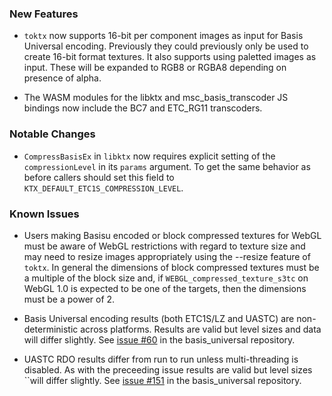 ### New Features

* `toktx` now supports 16-bit per component images as input for
Basis Universal encoding. Previously they could previously only be
used to create 16-bit format textures. It also supports using
paletted images as input. These will be expanded to RGB8 or RGBA8
depending on presence of alpha.

* The WASM modules for the libktx and msc_basis_transcoder JS
bindings now include the BC7 and ETC_RG11 transcoders.

### Notable Changes

* `CompressBasisEx` in `libktx` now requires explicit setting of
the `compressionLevel` in its `params` argument. To get the same
behavior as before callers should set this field to
`KTX_DEFAULT_ETC1S_COMPRESSION_LEVEL`.

### Known Issues

* Users making Basisu encoded or block compressed textures for WebGL
must be aware of WebGL restrictions with regard to texture size and
may need to resize images appropriately using the --resize feature of `toktx`.
In general the dimensions of block compressed textures must be a
multiple of the block size and, if `WEBGL_compressed_texture_s3tc` on WebGL 1.0 is expected to be
one of the targets, then the dimensions must be a power of 2.

* Basis Universal encoding results (both ETC1S/LZ and UASTC) are
non-deterministic across platforms. Results are valid but level
sizes and data will differ slightly.
See [issue #60](https://github.com/BinomialLLC/basis_universal/issues/60) in
the basis_universal repository.

* UASTC RDO results differ from run to run unless multi-threading
is disabled. As with the preceeding issue results are valid but
level sizes ``will differ slightly.
See [issue #151](https://github.com/BinomialLLC/basis_universal/issues/151)
in the basis_universal repository.

